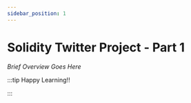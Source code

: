 ```yaml
---
sidebar_position: 1
---
```


# Solidity Twitter Project - Part 1

_Brief Overview Goes Here_

:::tip Happy Learning!!

<QuestButton text="Go To Quest" link="https://app.stackup.dev/quest_page/solidity-twitter-project---part-1" />

:::
